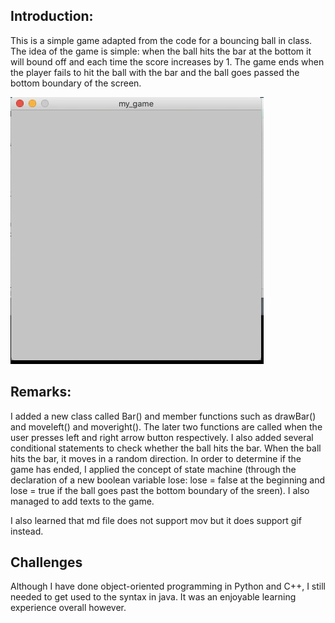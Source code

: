 ## Introduction: 
This is a simple game adapted from the code for a bouncing ball in class. The idea of the game is simple: when the ball hits the bar at the bottom it will bound off and each time the score increases by 1. The game ends when the player fails to hit the ball with the bar and the ball goes passed the bottom boundary of the screen.

![](my_game.gif)

## Remarks:
I added a new class called Bar() and member functions such as drawBar() and moveleft() and moveright(). The later two functions are called when the user presses left and right arrow button respectively.
I also added several conditional statements to check whether the ball hits the bar. When the ball hits the bar, it moves in a random direction.
In order to determine if the game has ended, I applied the concept of state machine (through the declaration of a new boolean variable lose: lose = false at the beginning and lose = true if the ball goes past the bottom boundary of the sreen).
I also managed to add texts to the game.

I also learned that md file does not support mov but it does support gif instead.

## Challenges
Although I have done object-oriented programming in Python and C++, I still needed to get used to the syntax in java. It was an enjoyable learning experience overall however.
